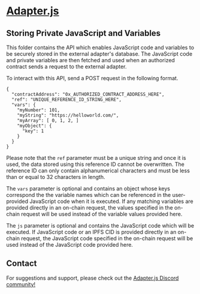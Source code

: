 # [Adapter.js](https://adapterjs.link/)

## Storing Private JavaScript and Variables

This folder contains the API which enables JavaScript code and variables to be securely stored in the external adapter's database. The JavaScript code and private variables are then fetched and used when an authorized contract sends a request to the external adapter.

To interact with this API, send a POST request in the following format.   

```
{
  "contractAddress": "0x_AUTHORIZED_CONTRACT_ADDRESS_HERE",
  "ref": "UNIQUE_REFERENCE_ID_STRING_HERE",
  "vars": {
    "myNumber": 101,
    "myString": "https://helloworld.com/",
    "myArray": [ 0, 1, 2, ]
    "myObject": {
      "key": 1
    }
  }
}
```

Please note that the `ref` parameter must be a unique string and once it is used, the data stored using this reference ID cannot be overwritten.  The reference ID can only contain alphanumerical characters and must be less than or equal to 32 characters in length.

The `vars` parameter is optional and contains an object whose keys correspond the the variable names which can be referenced in the user-provided JavaScript code when it is executed.  If any matching variables are provided directly in an on-chain request, the values specified in the on-chain request will be used instead of the variable values provided here.

The `js` parameter is optional and contains the JavaScript code which will be executed.  If JavaScript code or an IPFS CID is provided directly in an on-chain request, the JavaScript code specified in the on-chain request will be used instead of the JavaScript code provided here.

## Contact

For suggestions and support, please check out the [Adapter.js Discord community!](https://discord.com/invite/jpGx9tMRWa)
